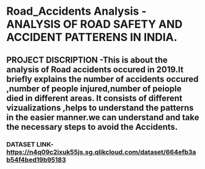 # Road_Accidents Analysis - ANALYSIS OF ROAD SAFETY AND  ACCIDENT PATTERENS IN INDIA.
## PROJECT DISCRIPTION -This is about the analysis of Road accidents occured in 2019.It briefly explains the number of accidents occured ,number of people injured,number of peiople died in different areas. It consists of different vizualizations ,helps to understand the patterns in the easier manner.we can understand and take the necessary steps to avoid the Accidents.
### DATASET LINK-https://n4q09c2ixuk55js.sg.qlikcloud.com/dataset/664efb3ab54f4bed19b95183
